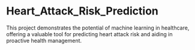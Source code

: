 # Heart_Attack_Risk_Prediction
This project demonstrates the potential of machine learning in healthcare, offering a valuable tool for predicting heart attack risk and aiding in proactive health management.
